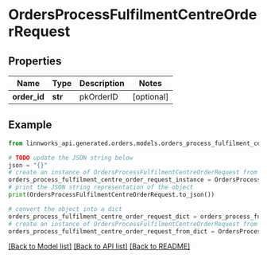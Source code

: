 # OrdersProcessFulfilmentCentreOrderRequest


## Properties

Name | Type | Description | Notes
------------ | ------------- | ------------- | -------------
**order_id** | **str** | pkOrderID | [optional] 

## Example

```python
from linnworks_api.generated.orders.models.orders_process_fulfilment_centre_order_request import OrdersProcessFulfilmentCentreOrderRequest

# TODO update the JSON string below
json = "{}"
# create an instance of OrdersProcessFulfilmentCentreOrderRequest from a JSON string
orders_process_fulfilment_centre_order_request_instance = OrdersProcessFulfilmentCentreOrderRequest.from_json(json)
# print the JSON string representation of the object
print(OrdersProcessFulfilmentCentreOrderRequest.to_json())

# convert the object into a dict
orders_process_fulfilment_centre_order_request_dict = orders_process_fulfilment_centre_order_request_instance.to_dict()
# create an instance of OrdersProcessFulfilmentCentreOrderRequest from a dict
orders_process_fulfilment_centre_order_request_from_dict = OrdersProcessFulfilmentCentreOrderRequest.from_dict(orders_process_fulfilment_centre_order_request_dict)
```
[[Back to Model list]](../README.md#documentation-for-models) [[Back to API list]](../README.md#documentation-for-api-endpoints) [[Back to README]](../README.md)


